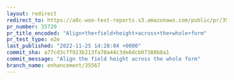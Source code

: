 ```yaml
---
layout: redirect
redirect_to: https://a8c-woo-test-reports.s3.amazonaws.com/public/pr/35720/e2e/index.html
pr_number: 35720
pr_title_encoded: "Align+the+field+height+across+the+whole+form"
pr_test_type: e2e
last_published: "2022-11-25 14:28:04 +0000"
commit_sha: a77cd3c7f923b213fa70a44c3de6dcb07388b8a1
commit_message: "Align the field height across the whole form"
branch_name: enhancement/35567
---
```

